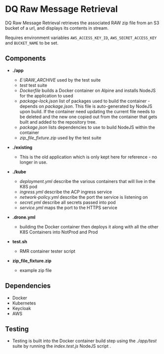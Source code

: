 # DQ Raw Message Retrieval

DQ Raw Message Retrieval retrieves the associated RAW zip file from an S3 bucket of a url, and displays its contents in stream.

Requires environment variables `AWS_ACCESS_KEY_ID`, `AWS_SECRET_ACCESS_KEY` and `BUCKET_NAME` to be set.

## Components

- **./app**
  - *E:\RAW_ARCHIVE* used by the test suite
  - *test* test suite
  - *Dockerfile* builds a Docker container on Alpine and installs NodeJS for the application to used
  - *package-lock.json* list of packages used to build the container - depends on *package.json*.
     This file is auto-generated by NodeJS upon build. If the container need updating the current file needs to be deleted and the new one copied out from the container that gets built and added to the repository tree.
  - *package.json* lists dependencies to use to build NodeJS within the container
  - *zip_file_fixture.zip* used by the test suite

- **./existing**
  - This is the old application which is only kept here for reference - no longer in use.

- **./kube**
  - *deployment.yml* describe the various containers that will live in the K8S pod
  - *ingress.yml* describe the ACP ingress service
  - *network-policy.yml* describe the port the service is listening on
  - *secret.yml* describe all secrets passed into pod
  - *service.yml* maps the port to the HTTPS service

- **.drone.yml**
  - building the Docker container then deploys it along with all the other K8S Containers into NotProd and Prod

- **test.sh**
  - RMR container tester script

- **zip_file_fixture.zip**
  - example zip file

## Dependencies
- Docker
- Kubernetes
- Keycloak
- AWS

## Testing
- Testing is built into the Docker container build step using the *./app/test* suite by running the *index.test.js* NodeJS script .
